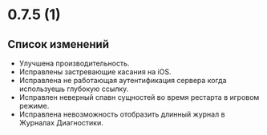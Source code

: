 # 0.7.5 (1)

## Список изменений

- Улучшена производительность.
- Исправлены застревающие касания на iOS.
- Исправлена не работающая аутентификация сервера когда используешь глубокую ссылку.
- Исправлен неверный спавн сущностей во время рестарта в игровом режиме.
- Исправлена невозможность отобразить длинный журнал в Журналах Диагностики.

